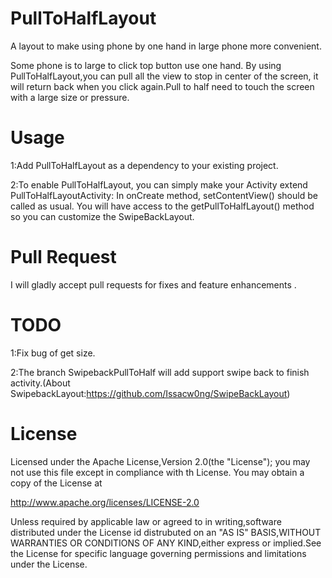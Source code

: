 PullToHalfLayout
===
A layout to make using phone by one hand in large phone more convenient.

Some phone is to large to click top button use one hand. By using PullToHalfLayout,you can pull all the view to stop in center of the screen, it will return back when you click again.Pull to half need to touch the screen with a large size or pressure.

Usage
===
1:Add PullToHalfLayout as a dependency to your existing project.

2:To enable PullToHalfLayout, you can simply make your Activity extend PullToHalfLayoutActivity:
In onCreate method, setContentView() should be called as usual.
You will have access to the getPullToHalfLayout() method so you can customize the SwipeBackLayout.

Pull Request
===
I will gladly accept pull requests for fixes and feature enhancements .

TODO
===
1:Fix bug of get size.

2:The branch SwipebackPullToHalf will add support swipe back to finish activity.(About SwipebackLayout:https://github.com/Issacw0ng/SwipeBackLayout)


License
===
Licensed under the Apache License,Version 2.0(the "License");
you may not use this file except in compliance with th License.
You may obtain a copy of the License at

  http://www.apache.org/licenses/LICENSE-2.0
  
Unless required by applicable law or agreed to in writing,software distributed under the License id distrubuted on an "AS IS" BASIS,WITHOUT WARRANTIES OR CONDITIONS OF ANY KIND,either express or implied.See the License for specific language governing permissions and limitations under the License.
